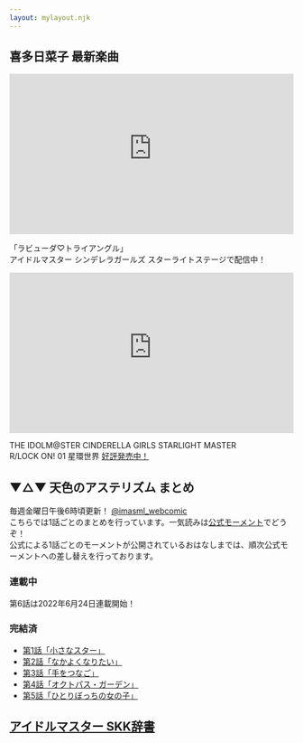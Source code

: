 ```yaml
---
layout: mylayout.njk
---
```


## 喜多日菜子 最新楽曲

<div style="width: 100%; aspect-ratio: 16/9;">
    <!-- YouTube iframeのwidthとheightを100%に -->
    <iframe width="100%" height="100%" src="https://www.youtube-nocookie.com/embed/PtFQE0vlYFQ" title="YouTube video player" frameborder="0" allow="accelerometer; autoplay; clipboard-write; encrypted-media; gyroscope; picture-in-picture" allowfullscreen></iframe>
</div>

「ラビューダ♡トライアングル」  
アイドルマスター シンデレラガールズ スターライトステージで配信中！

<div style="width: 100%; aspect-ratio: 16/9;">
    <!-- YouTube iframeのwidthとheightを100%に -->
    <iframe width="100%" height="100%" src="https://www.youtube-nocookie.com/embed/sF2-s658jik" title="YouTube video player" frameborder="0" allow="accelerometer; autoplay; clipboard-write; encrypted-media; gyroscope; picture-in-picture" allowfullscreen></iframe>
</div>

THE IDOLM@STER CINDERELLA GIRLS STARLIGHT MASTER  
R/LOCK ON! 01 星環世界 [好評発売中！](https://lnk.to/RLOCKON-01-CD)

## ▼△▼ 天色のアステリズム まとめ

毎週金曜日午後6時頃更新！ [@imasml_webcomic](https://twitter.com/imasml_webcomic)  
こちらでは1話ごとのまとめを行っています。一気読みは[公式モーメント](https://twitter.com/i/events/1499683713688375297)でどうぞ！  
公式による1話ごとのモーメントが公開されているおはなしまでは、順次公式モーメントへの差し替えを行っております。
### 連載中

第6話は2022年6月24日連載開始！

### 完結済

* [第1話「小さなスター」](https://twitter.com/i/events/1517365800646053888)
* [第2話「なかよくなりたい」](https://twitter.com/i/events/1517365683331366912)
* [第3話「手をつなご」](https://twitter.com/i/events/1517370104467447809)
* [第4話「オクトパス・ガーデン」](https://twitter.com/i/events/1517370852420980736)
* [第5話「ひとりぼっちの女の子」](https://twitter.com/i/events/1534851941918208000)

## [アイドルマスター SKK辞書](/dict)
